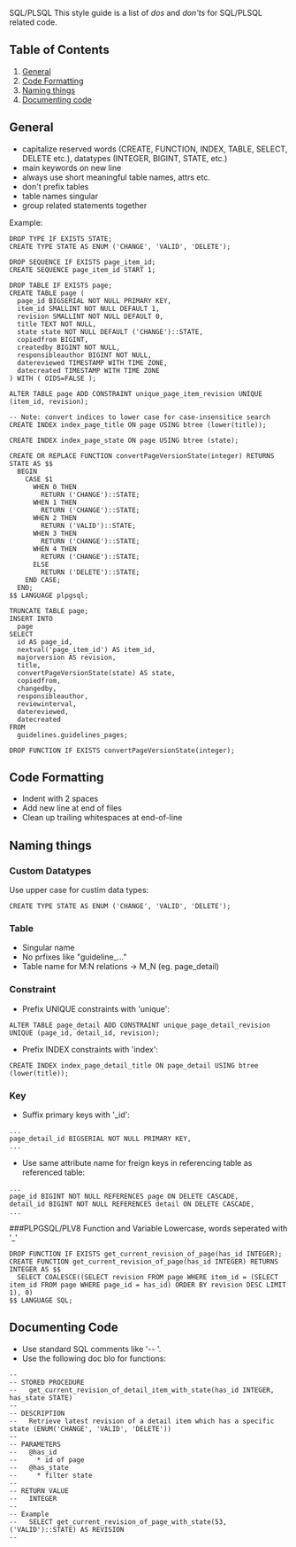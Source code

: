 SQL/PLSQL
This style guide is a list of *dos* and *don'ts* for SQL/PLSQL related code.

## Table of Contents

1. [General](#general)
1. [Code Formatting](#code-formatting)
1. [Naming things](#naming-things)
1. [Documenting code](#documenting-code)

## General
* capitalize reserved words (CREATE, FUNCTION, INDEX, TABLE, SELECT, DELETE etc.), datatypes (INTEGER, BIGINT, STATE, etc.)
* main keywords on new line
* always use short meaningful table names, attrs etc.
* don't prefix tables
* table names singular
* group related statements together

Example:
```
DROP TYPE IF EXISTS STATE;
CREATE TYPE STATE AS ENUM ('CHANGE', 'VALID', 'DELETE');

DROP SEQUENCE IF EXISTS page_item_id;
CREATE SEQUENCE page_item_id START 1;

DROP TABLE IF EXISTS page;
CREATE TABLE page (
  page_id BIGSERIAL NOT NULL PRIMARY KEY,
  item_id SMALLINT NOT NULL DEFAULT 1,
  revision SMALLINT NOT NULL DEFAULT 0,
  title TEXT NOT NULL,
  state state NOT NULL DEFAULT ('CHANGE')::STATE,
  copiedfrom BIGINT,
  createdby BIGINT NOT NULL, 
  responsibleauthor BIGINT NOT NULL, 
  datereviewed TIMESTAMP WITH TIME ZONE,
  datecreated TIMESTAMP WITH TIME ZONE
) WITH ( OIDS=FALSE );

ALTER TABLE page ADD CONSTRAINT unique_page_item_revision UNIQUE (item_id, revision);

-- Note: convert indices to lower case for case-insensitice search
CREATE INDEX index_page_title ON page USING btree (lower(title));

CREATE INDEX index_page_state ON page USING btree (state);

CREATE OR REPLACE FUNCTION convertPageVersionState(integer) RETURNS STATE AS $$
  BEGIN
    CASE $1
      WHEN 0 THEN
        RETURN ('CHANGE')::STATE;
      WHEN 1 THEN
        RETURN ('CHANGE')::STATE;
      WHEN 2 THEN
        RETURN ('VALID')::STATE;
      WHEN 3 THEN
        RETURN ('CHANGE')::STATE;
      WHEN 4 THEN
        RETURN ('CHANGE')::STATE;
      ELSE
        RETURN ('DELETE')::STATE;
    END CASE;
  END;
$$ LANGUAGE plpgsql;

TRUNCATE TABLE page;
INSERT INTO
  page
SELECT
  id AS page_id,
  nextval('page_item_id') AS item_id,
  majorversion AS revision,
  title,
  convertPageVersionState(state) AS state,
  copiedfrom,
  changedby,
  responsibleauthor,
  reviewinterval,
  datereviewed,
  datecreated
FROM
  guidelines.guidelines_pages;

DROP FUNCTION IF EXISTS convertPageVersionState(integer);
```

## Code Formatting
* Indent with 2 spaces
* Add new line at end of files
* Clean up trailing whitespaces at end-of-line

## Naming things
### Custom Datatypes
Use upper case for custim data types:
```
CREATE TYPE STATE AS ENUM ('CHANGE', 'VALID', 'DELETE');
```

### Table
* Singular name
* No prfixes like "guideline_..."
* Table name for M:N relations -> M_N (eg. page_detail)

### Constraint
* Prefix UNIQUE constraints with 'unique':
```
ALTER TABLE page_detail ADD CONSTRAINT unique_page_detail_revision UNIQUE (page_id, detail_id, revision);
```

* Prefix INDEX constraints with 'index':
```
CREATE INDEX index_page_detail_title ON page_detail USING btree (lower(title));
```

### Key
* Suffix primary keys with '_id':
```
...
page_detail_id BIGSERIAL NOT NULL PRIMARY KEY,
...
```

* Use same attribute name for freign keys in referencing table as referenced table:
```
...
page_id BIGINT NOT NULL REFERENCES page ON DELETE CASCADE,
detail_id BIGINT NOT NULL REFERENCES detail ON DELETE CASCADE,
...
```
###PLPGSQL/PLV8 Function and Variable
Lowercase, words seperated with '_'
```
DROP FUNCTION IF EXISTS get_current_revision_of_page(has_id INTEGER);
CREATE FUNCTION get_current_revision_of_page(has_id INTEGER) RETURNS INTEGER AS $$
  SELECT COALESCE((SELECT revision FROM page WHERE item_id = (SELECT item_id FROM page WHERE page_id = has_id) ORDER BY revision DESC LIMIT 1), 0)
$$ LANGUAGE SQL;
```

## Documenting Code
* Use standard SQL comments like '-- '.
* Use the following doc blo for functions:
```
--
-- STORED PROCEDURE
--   get_current_revision_of_detail_item_with_state(has_id INTEGER, has_state STATE)
--
-- DESCRIPTION
--   Retrieve latest revision of a detail item which has a specific state (ENUM('CHANGE', 'VALID', 'DELETE'))
--
-- PARAMETERS
--   @has_id
--     * id of page
--   @has_state
--     * filter state
--
-- RETURN VALUE
--   INTEGER
--
-- Example
--   SELECT get_current_revision_of_page_with_state(53, ('VALID')::STATE) AS REVISION
--
```
